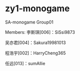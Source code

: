 # zy1-monogame
SA-monogame
Group01

Members:
李斯琪[006]：SiSsi9873

吴亦君[004]：Sakura19981013

程浩宇[002]：HarryCheng365

任远[013]：sumAllie
